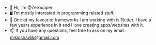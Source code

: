 - 👋 Hi, I’m @Zeroupper
- 🖥️ I’m mostly interested in programming related stuff.
- 👀 One of my favourite frameworks I am working with is Flutter. I have a few years experience in it and I love creating apps/websites with it.
- 📫 If you have any questions, feel free to ask on my email: mikloshavlik@gmail.com

<!---
Zeroupper/Zeroupper is a ✨ special ✨ repository because its `README.md` (this file) appears on your GitHub profile.
You can click the Preview link to take a look at your changes.
--->
